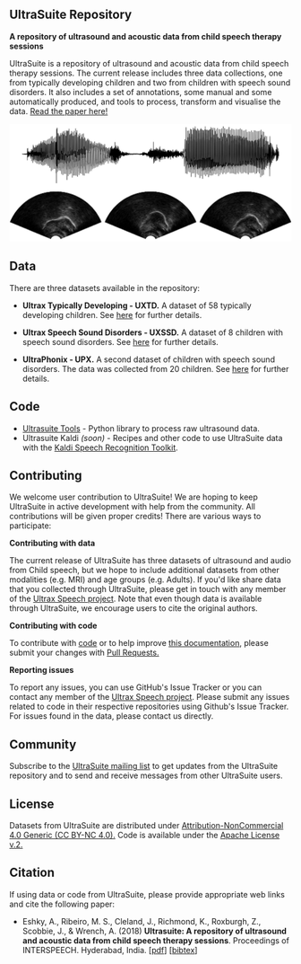 ## UltraSuite Repository
**A repository of ultrasound and acoustic data from child speech therapy sessions**

UltraSuite is a repository of ultrasound and acoustic data from child speech therapy sessions. The current release includes three data collections, one from typically developing children and two from children with speech sound disorders. It also includes a set of annotations, some manual and some automatically produced, and tools to process, transform and visualise the data. [Read the paper here!](papers/ultrasuite_IS18.pdf) 

![image](imgs/sample.png)

## Data

There are three datasets available in the repository:

- **Ultrax Typically Developing - UXTD.**  A dataset of 58 typically developing children. See [here](data/uxtd.md) for further details.

- **Ultrax Speech Sound Disorders - UXSSD.**  A dataset of 8 children with speech sound disorders. See [here](data/uxssd.md) for further details.

- **UltraPhonix - UPX.** A second dataset of children with speech sound disorders. The data was collected from 20 children.  See [here](data/upx.md) for further details.



## Code

* [Ultrasuite Tools](https://github.com/UltraSuite/ultrasuite-tools) - Python library to process raw ultrasound data.
* Ultrasuite Kaldi  *(soon)* - Recipes and other code to use UltraSuite data with the [Kaldi Speech Recognition Toolkit](http://kaldi-asr.org/).



## Contributing

We welcome user contribution to UltraSuite! We are hoping to keep UltraSuite in active development with help from the community. All contributions will be given proper credits! There are various ways to participate: 

**Contributing with data**

The current release of UltraSuite has three datasets of ultrasound and audio from Child speech, but we hope to include additional datasets from other modalities (e.g. MRI) and age groups (e.g. Adults). If you'd like share data that you collected through UltraSuite, please get in touch with any member of the [Ultrax Speech project](http://www.ultrax-speech.org/team). Note that even though data is available through UltraSuite, we encourage users to cite the original authors.

**Contributing with code**

To contribute with [code](https://github.com/UltraSuite/ultrasuite-tools) or to help improve [this documentation](https://github.com/UltraSuite/ultrasuite-doc), please submit your changes with [Pull Requests.](https://help.github.com/articles/about-pull-requests/)

**Reporting issues**

To report any issues, you can use GitHub's Issue Tracker or you can contact any member of the  [Ultrax Speech project](http://www.ultrax-speech.org/team). Please submit any issues related to code in their respective repositories using Github's Issue Tracker. For issues found in the data, please contact us directly.



## Community

Subscribe to the [UltraSuite mailing list](mailing-list.md) to get updates from the UltraSuite repository and to send and receive messages from other UltraSuite users.



## License

Datasets from UltraSuite are distributed under [Attribution-NonCommercial 4.0 Generic (CC BY-NC 4.0).](https://creativecommons.org/licenses/by-nc/4.0/) Code is available under the [Apache License v.2.](https://www.apache.org/licenses/LICENSE-2.0)



## Citation

If using data or code from UltraSuite, please provide appropriate web links and cite the following paper:

* Eshky, A., Ribeiro, M. S., Cleland, J., Richmond, K., Roxburgh, Z.,  Scobbie, J., & Wrench, A. (2018) **Ultrasuite: A repository of ultrasound and acoustic data from child speech therapy sessions**. Proceedings of INTERSPEECH. Hyderabad, India. [[pdf](http://homepages.inf.ed.ac.uk/aeshky/pub/aeshky_IS18.pdf)] [[bibtex](http://homepages.inf.ed.ac.uk/aeshky/pub/aeshky_IS18.bib)]

